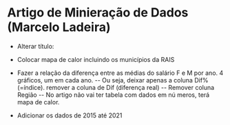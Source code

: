 # Artigo de Minieração de Dados (Marcelo Ladeira)

- Alterar título:

- Colocar mapa de calor incluindo os municípios da RAIS
- Fazer a relação da diferença entre as médias do salário F e M por ano. 4 gráficos, um em cada ano.
  -- Ou seja, deixar apenas a coluna Dif% (=índice). remover a coluna de Dif (diferença real)
  -- Remover coluna Região
  -- No artigo não vai ter tabela com dados em nú meros, terá mapa de calor.
- Adicionar os dados de 2015 até 2021
